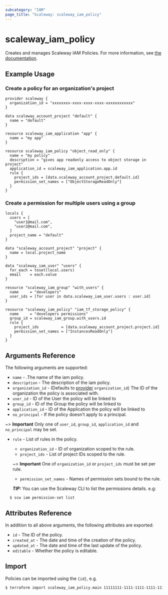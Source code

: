 ```yaml
---
subcategory: "IAM"
page_title: "Scaleway: scaleway_iam_policy"
---
```


# scaleway_iam_policy

Creates and manages Scaleway IAM Policies. For more information, see [the documentation](https://developers.scaleway.com/en/products/iam/api/v1alpha1/#policies-54b8a7).

## Example Usage

### Create a policy for an organization's project

```hcl
provider scaleway {
  organization_id = "xxxxxxxx-xxxx-xxxx-xxxx-xxxxxxxxxxxx"
}

data scaleway_account_project "default" {
  name = "default"
}

resource scaleway_iam_application "app" {
  name = "my app"
}

resource scaleway_iam_policy "object_read_only" {
  name = "my policy"
  description = "gives app readonly access to object storage in project"
  application_id = scaleway_iam_application.app.id
  rule {
    project_ids = [data.scaleway_account_project.default.id]
    permission_set_names = ["ObjectStorageReadOnly"]
  }
}
```

### Create a permission for multiple users using a group

```hcl
locals {
  users = [
    "user1@mail.com",
    "user2@mail.com",
  ]
  project_name = "default"
}

data "scaleway_account_project" "project" {
  name = local.project_name
}

data "scaleway_iam_user" "users" {
  for_each = toset(local.users)
  email    = each.value
}

resource "scaleway_iam_group" "with_users" {
  name     = "developers"
  user_ids = [for user in data.scaleway_iam_user.users : user.id]
}

resource "scaleway_iam_policy" "iam_tf_storage_policy" {
  name     = "developers permissions"
  group_id = scaleway_iam_group.with_users.id
  rule {
    project_ids          = [data.scaleway_account_project.project.id]
    permission_set_names = ["InstancesReadOnly"]
  }
}
```

## Arguments Reference

The following arguments are supported:

- `name` - .The name of the iam policy.
- `description` - The description of the iam policy.
- `organization_id` - (Defaults to [provider](../index.md#organization_d) `organization_id`) The ID of the organization the policy is associated with.
- `user_id` - ID of the User the policy will be linked to
- `group_id` - ID of the Group the policy will be linked to
- `application_id` - ID of the Application the policy will be linked to
- `no_principal` - If the policy doesn't apply to a principal.

~> **Important** Only one of `user_id`, `group_id`, `application_id` and `no_principal`  may be set.

- `rule` - List of rules in the policy.
    - `organization_id` - ID of organization scoped to the rule.
    - `project_ids` - List of project IDs scoped to the rule.

  ~> **Important** One of `organization_id` or `project_ids`  must be set per rule.

    - `permission_set_names` - Names of permission sets bound to the rule.

  **_TIP:_**  You can use the Scaleway CLI to list the permissions details. e.g:

```shell
  $ scw iam permission-set list
```

## Attributes Reference

In addition to all above arguments, the following attributes are exported:

- `id` - The ID of the policy.
- `created_at` - The date and time of the creation of the policy.
- `updated_at` - The date and time of the last update of the policy.
- `editable` - Whether the policy is editable.

## Import

Policies can be imported using the `{id}`, e.g.

```bash
$ terraform import scaleway_iam_policy.main 11111111-1111-1111-1111-111111111111
```
